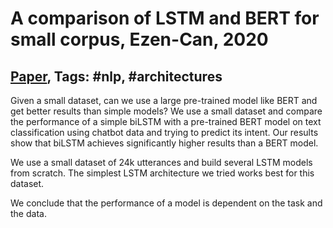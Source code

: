 # A comparison of LSTM and BERT for small corpus, Ezen-Can, 2020

## [Paper](https://arxiv.org/abs/2009.05451), Tags: \#nlp, \#architectures

Given a small dataset, can we use a large pre-trained model like BERT and get better results than simple models? We use a small dataset and compare the performance of a simple biLSTM with a pre-trained BERT model on text classification using chatbot data and trying to predict its intent. Our results show that biLSTM achieves significantly higher results than a BERT model.

We use a small dataset of 24k utterances and build several LSTM models from scratch. The simplest LSTM architecture we tried works best for this dataset. 

We conclude that the performance of a model is dependent on the task and the data.
